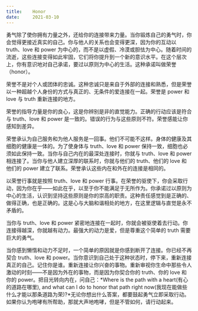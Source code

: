 ```yaml
---
title:    Honor
date:     2021-03-10
---
```


勇气除了使你拥有力量之外，还给你的连接带来力量。当你锻炼自己的勇气时，你会觉得更接近真实的自己。你与他人的关系也会变得更深，因为你的互动以 truth、love 和 power 为中心的，而不是以虚假、冷漠或胆怯为中心。随着时间的流逝，这些连接变得如此牢固，它们将你提升到一个新的意识水平。在这个层次上，你有意识地对自己承诺，要过以原则为中心的生活。这种承诺叫做荣誉（honor）。

荣誉不是对个人或团体的忠诚。这种忠诚只是来自于外部的连接和熟悉，但是荣誉以一种超越个人身份的方式与真正的、无条件的爱连接在一起。荣誉是 power 和 love 与 truth 重新连接的地方。

荣誉的指导力量是你的良心，这是你辨别是非的直觉能力。正确的行动应该是符合与 truth、love 和 power 是一致的。错误的行为与这些原则不符。荣誉感能让你感知到差异。

荣誉承认为自己服务和为他人服务是一回事。他们不可能不这样。身体的健康及其细胞的健康是一体的。为了使身体与 truth、love 和 power 保持一致，细胞也必须如此保持一致。当你与自己内在的最深处连接时，你就与 truth、love 和 power 相连接了。当你与他人建立深厚的联系时，你就与他们的 truth、他们的 love 和他们的 power 建立了联系。荣誉承认这些内在和外在的连接是相同的。

以荣誉行事就是按照 truth、love 和 power 行事。在荣誉的驱使下，你会采取行动，因为你在乎——如此在乎，以至于你不能满足于无所作为。你承诺过以原则为中心的生活，认识到坚持这些原则是你的崇高的职责。这种责任感觉到是正确的、做得正确，也是正确的。这是心与大脑和谐相处的地方，在这里逻辑与直觉是永不矛盾的。

当你与 truth、love 和 power 紧密地连接在一起时，你就会被驱使着去行动。你连接得越深，你就越有动力。最强大的动力是爱，但是尊重这个简单的 truth 需要巨大的勇气。

当你感到懒惰和动力不足时，一个简单的原因就是你感到断开了连接。你已经不再契合 truth、love 和 power。当你意识到自己处于这种状态时，停下来，重新连接真正的自己。记住你是谁。重新连接让你兴奋的事物。重新审视你生命中那些令人激动的时刻——不是因为外在的事物，而是因为你契合你的 truth、你的 love 和你的 power。把目光转向内在，问自己：*Where is the path with a heart(有心的道路在哪里), and what can I do to honor that path right now(我现在能做些什么才能以那条道路为荣)?*无论你想出什么答案，都要鼓起勇气立即采取行动。如果你认为咆哮有所帮助，那就大声地咆哮，但是不管如何，请行动起来。

